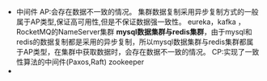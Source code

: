 - 中间件
  AP:会存在数据不一致的情况。
  集群数据复制采用异步复制方式的一般属于AP类型,保证高可用性,但是不保证数据强一致性。
  eureka，kafka ，RocketMQ的NameServer集群
  **mysql数据集群与redis集群**，由于mysql和redis的数据复制都是采用的异步复制，所以mysql数据集群与redis集群都属于AP类型，在集群中获取数据时，会存在数据不一致的情况。
  CP:实现了一致性算法的中间件(Paxos,Raft)
  zookeeper
-